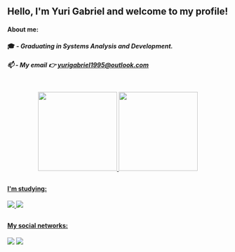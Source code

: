 ## Hello, I'm Yuri Gabriel and welcome to my profile!

#### <b>About me:</b><br>
#### 🎓 - <i>Graduating in Systems Analysis and Development.<br>
#### 📫 - My email 👉 yurigabriel1995@outlook.com</i>

 ##
 
<br>

<div align="center">
  <a href="https://github.com/yurigabriel25" target="_blank">
  <img height="180em" src="https://github-readme-stats.vercel.app/api?username=yurigabriel25&show_icons=true&theme=Showing_icons"/>
<img height="180em" src="https://github-readme-stats.vercel.app/api/top-langs/?username=yurigabriel25&layout=compact)](https://github.com/anuraghazra/github-readme-stats"/>
</div>
   
 ##
 
 #### I'm studying:
<a href="https://developer.mozilla.org/pt-BR/docs/Web/JavaScript" target="_blank"><img src="https://img.icons8.com/color/40/000000/javascript--v2.png" target="_blank"/>
<a href="https://git-scm.com/docs/git/pt_BR" target="_blank"><img src="https://img.icons8.com/color/40/000000/git.png" target="_blank"/>
 
 ## 
       
 #### My social networks:
 <div> 
 	<a href="https://twitter.com/yuri_gabriel25" target="_blank"><img src="https://img.icons8.com/fluency/40/000000/twitter.png" target="_blank"/></a>
  <a href="https://www.linkedin.com/in/yuri-gabriel-8a99a8232/" target="_blank"><img src="https://img.icons8.com/color/40/000000/linkedin-circled--v5.png" target="_blank"/></a>
</div>
  
